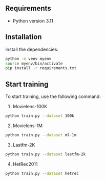 ## Requirements
- Python version 3.11

## Installation
Install the dependencies:
``` sh
python -m venv myenv
source myenv/bin/activate
pip install -r requirements.txt
```

## Start training
To start training, use the following command:

1. Movielens-100K
``` sh
python train.py --dataset 100k
```

2. Movielens-1M
``` sh
python train.py --dataset ml-1m
```

3. Lastfm-2K
``` sh
python train.py --dataset lastfm-2k
```

4. HetRec2011
``` sh
python train.py --dataset hetrec
```